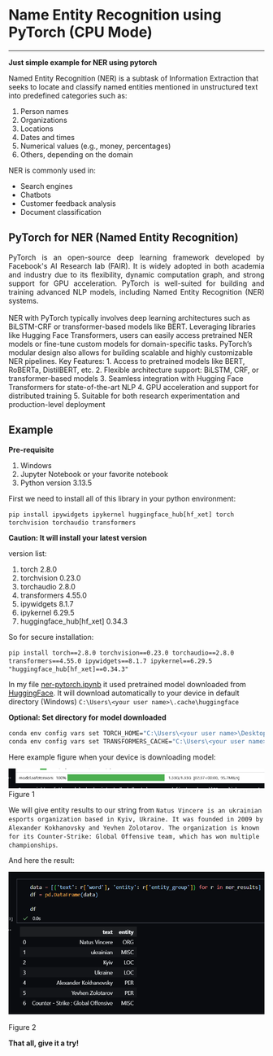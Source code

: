 # Name Entity Recognition using PyTorch (CPU Mode)
---

__Just simple example for NER using pytorch__

Named Entity Recognition (NER) is a subtask of Information Extraction that seeks to locate and classify named entities mentioned in unstructured text into predefined categories such as:
1. Person names
2. Organizations
3. Locations
4. Dates and times
5. Numerical values (e.g., money, percentages)
6. Others, depending on the domain

NER is commonly used in:
- Search engines
- Chatbots
- Customer feedback analysis
- Document classification

## PyTorch for NER (Named Entity Recognition)

<div style="text-align: justify;"> PyTorch is an open-source deep learning framework developed by Facebook's AI Research lab (FAIR). It is widely adopted in both academia and industry due to its flexibility, dynamic computation graph, and strong support for GPU acceleration. PyTorch is well-suited for building and training advanced NLP models, including Named Entity Recognition (NER) systems. </div> <br> NER with PyTorch typically involves deep learning architectures such as BiLSTM-CRF or transformer-based models like BERT. Leveraging libraries like Hugging Face Transformers, users can easily access pretrained NER models or fine-tune custom models for domain-specific tasks. PyTorch’s modular design also allows for building scalable and highly customizable NER pipelines.
Key Features:
1. Access to pretrained models like BERT, RoBERTa, DistilBERT, etc.
2. Flexible architecture support: BiLSTM, CRF, or transformer-based models
3. Seamless integration with Hugging Face Transformers for state-of-the-art NLP
4. GPU acceleration and support for distributed training
5. Suitable for both research experimentation and production-level deployment

## Example

__Pre-requisite__
1. Windows
2. Jupyter Notebook or your favorite notebook
2. Python version 3.13.5

First we need to install all of this library in your python environment:
```
pip install ipywidgets ipykernel huggingface_hub[hf_xet] torch torchvision torchaudio transformers
```

__Caution: It will install your latest version__

version list:
1. torch 2.8.0
2. torchvision 0.23.0
3. torchaudio 2.8.0
4. transformers 4.55.0
5. ipywidgets 8.1.7
6. ipykernel 6.29.5
7. huggingface_hub[hf_xet] 0.34.3

So for secure installation:
```
pip install torch==2.8.0 torchvision==0.23.0 torchaudio==2.8.0 transformers==4.55.0 ipywidgets==8.1.7 ipykernel==6.29.5 "huggingface_hub[hf_xet]==0.34.3"
```

In my file [ner-pytorch.ipynb](https://github.com/MuhammadMukhlis220/pytorch/blob/main/nlp-name-entity-recognition/ner-pytorch.ipynb) it used pretrained model downloaded from [HuggingFace](https://huggingface.co/). It will download automatically to your device in default directory (Windows) `C:\Users\<your user name>\.cache\huggingface`

__Optional: Set directory for model downloaded__
```bash
conda env config vars set TORCH_HOME="C:\Users\<your user name>\Desktop\project\ds\pytorch\model"
conda env config vars set TRANSFORMERS_CACHE="C:\Users\<your user name>\Desktop\project\ds\pytorch\model"
```
Here example figure when your device is downloading model:

![Alt Text](https://github.com/MuhammadMukhlis220/pytorch/blob/main/nlp-name-entity-recognition/pic/initiate_model_download.png)
Figure 1

We will give entity results to our string from `Natus Vincere is an ukrainian esports organization based in Kyiv, Ukraine. It was founded in 2009 by Alexander Kokhanovsky and Yevhen Zolotarov. The organization is known for its Counter-Strike: Global Offensive team, which has won multiple championships`.

And here the result:

![Alt Text](https://github.com/MuhammadMukhlis220/pytorch/blob/main/nlp-name-entity-recognition/pic/result_1.png)

Figure 2

__That all, give it a try!__
